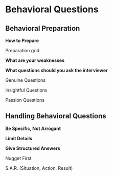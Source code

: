 Behavioral Questions
====================

## Behavioral Preparation

**How to Prepare**

Preparation grid

**What are your weaknesses**

**What questions should you ask the interviewer**

Genuine Questions

Insightful Questions

Passion Questions

## Handling Behavioral Questions

**Be Specific, Not Arrogant**

**Limit Details**

**Give Structured Answers**

Nugget First

S.A.R. (Situation, Action, Result)
